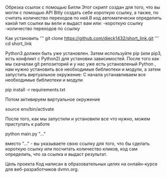 Обрезка ссылок с помощью Битли
Этот скрипт создан для того, что вы могли с помощью API Bitly создать себе короткую ссылку, а также, по считать количество переходов по ней.В код автоматически определить какой тип ссылки вы вели и выдаст вам или: 
-короткую ссылку
-количество переходов по ссылку 

Как установить
'''
git clone https://github.com/djeck1432/short_link.git
'''
cd short_link

Python3 должен быть уже установлен. Затем используйте pip (или pip3, есть конфликт с Python2) для установки зависимостей.
После того как мы скачалаи git репозиторий и у нас уже есть установленый Python , нам нужно установить все необходимые библиотеки и модули, а затем запустить виртуальное окружение:
С начала устанавливаем все необходимые библиотеки и модули

pip install -r requirements.txt

Потом активируем виртуальное окружение 

source env/bin/activate

После того, как мы запустили и установили все что нужно, можем приступать к работе

python main.py "..."

вместо "..." - вы указываете свою ссылку для того, что бы сделать короткую ссылку или посчитать количество кликов, код сам определить, что за ссылка и выдаст результат.


Цель проекта
Код написан в образовательных целях на онлайн-курсе для веб-разработчиков dvmn.org.
